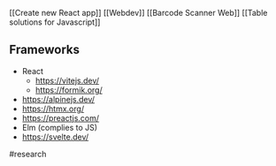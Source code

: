 [[Create new React app]]
[[Webdev]]
[[Barcode Scanner Web]]
[[Table solutions for Javascript]]


## Frameworks
- React
	- https://vitejs.dev/
	- https://formik.org/
- https://alpinejs.dev/
- https://htmx.org/
- https://preactjs.com/
- Elm (complies to JS)
- https://svelte.dev/

#research 